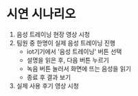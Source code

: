 # 시연 시나리오
1. 음성 트레이닝 현장 영상 시청
2. 팀원 중 한명이 실제 음성 트레이닝 진행
    - iot기기에서 '음성 트레이닝' 버튼 선택
    - 설명을 읽은 후, 다음 버튼 누르기
    - 녹음 버튼 눌러서 화면에 뜨는 음성을 읽기
    - 종료 후 결과 보기
3. 실제 사용 후기 영상 시청